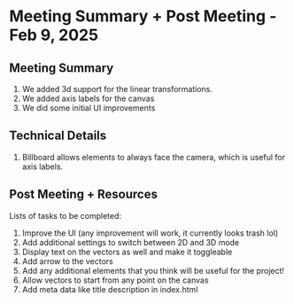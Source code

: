 # Meeting Summary + Post Meeting - Feb 9, 2025

## Meeting Summary

1. We added 3d support for the linear transformations.
2. We added axis labels for the canvas
3. We did some initial UI improvements

## Technical Details

1. Billboard allows elements to always face the camera, which is useful for axis labels.

## Post Meeting + Resources

Lists of tasks to be completed:

1. Improve the UI (any improvement will work, it currently looks trash lol)
2. Add additional settings to switch between 2D and 3D mode
3. Display text on the vectors as well and make it toggleable
4. Add arrow to the vectors
5. Add any additional elements that you think will be useful for the project!
6. Allow vectors to start from any point on the canvas
7. Add meta data like title description in index.html